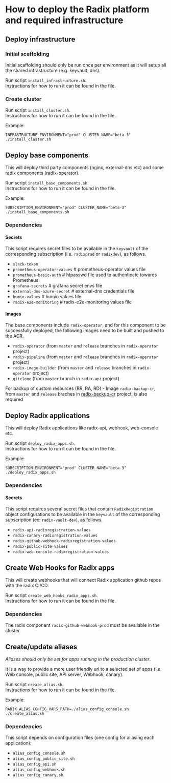 # How to deploy the Radix platform and required infrastructure

## Deploy infrastructure

### Initial scaffolding

Initial scaffolding should only be run once per environment as it will setup all the shared infrastructure (e.g. keyvault, dns).

Run script `install_infrastructure.sh`.   
Instructions for how to run it can be found in the file.

### Create cluster

Run script `install_cluster.sh`.  
Instructions for how to run it can be found in the file.  

Example:
```
INFRASTRUCTURE_ENVIRONMENT="prod" CLUSTER_NAME="beta-3" ./install_cluster.sh
```

## Deploy base components

This will deploy third party components (nginx, external-dns etc) and some radix components (radix-operator).

Run script `install_base_components.sh`.  
Instructions for how to run it can be found in the file. 

Example:
```
SUBSCRIPTION_ENVIRONMENT="prod" CLUSTER_NAME="beta-3" ./install_base_components.sh
```

### Dependencies

#### Secrets

This script requires secret files to be available in the `keyvault` of the corresponding subscription (i.e. `radixprod` or `radixdev`), as follows.

* `slack-token`
* `prometheus-operator-values` # prometheus-operator values file
* `prometheus-basic-auth` # htpasswd file used to authenticate towards Prometheus
* `grafana-secrets` # grafana secret envs file 
* `external-dns-azure-secret` # external-dns credentials file
* `humio-values` # humio values file
* `radix-e2e-monitoring` # radix-e2e-monitoring values file

#### Images

The base components include `radix-operator`, and for this component to be successfully deployed, the following images need to be built and pushed to the ACR.

* `radix-operator` (from `master` and `release` branches in `radix-operator` project)
* `radix-pipeline` (from `master` and `release` branches in `radix-operator` project)
* `radix-image-builder` (from `master` and `release` branches in `radix-operator` project)
* `gitclone` (from `master` branch in `radix-api` project)

For backup of custom resources (RR, RA, RD) - Image `radix-backup-cr`, from `master` and `release` braches in [radix-backup-cr](https://github.com/equinor/radix-backup-cr) project, is also required

## Deploy Radix applications

This will deploy Radix applications like radix-api, webhook, web-console etc.

Run script `deploy_radix_apps.sh`.  
Instructions for how to run it can be found in the file. 

Example:
```
SUBSCRIPTION_ENVIRONMENT="prod" CLUSTER_NAME="beta-3" ./deploy_radix_apps.sh
```

### Dependencies

#### Secrets

This script requires several secret files that contain `RadixRegistration` object configurations to be available in the `keyvault` of the corresponding subscription (ex: `radix-vault-dev`), as follows.

* `radix-api-radixregistration-values`
* `radix-canary-radixregistration-values`
* `radix-github-webhook-radixregistration-values`
* `radix-public-site-values`
* `radix-web-console-radixregistration-values`

## Create Web Hooks for Radix apps

This will create webhooks that will connect Radix application github repos with the radix CI/CD.  

Run script `create_web_hooks_radix_apps.sh`.  
Instructions for how to run it can be found in the file. 

### Dependencies

The radix component `radix-github-webhook-prod` must be available in the cluster.

## Create/update aliases

_Aliases should only be set for apps running in the production cluster_.

It is a way to provide a more user friendly url to a selected set of apps (i.e. Web console, public site, API server, Webhook, canary).  

Run script `create_alias.sh`.  
Instructions for how to run it can be found in the file. 

Example:
```
RADIX_ALIAS_CONFIG_VARS_PATH=./alias_config_console.sh ./create_alias.sh
```

### Dependencies

This script depends on configuration files (one config for aliasing each application): 
- `alias_config_console.sh`
- `alias_config_public_site.sh`
- `alias_config_api.sh`
- `alias_config_webhook.sh`
- `alias_config_canary.sh`.


